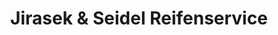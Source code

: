 ---
title: "Jirasek & Seidel Reifenservice"
url: /chemnitz/jirasek-und-seidel-reifenservice/
shop: Autowerkstatt
---